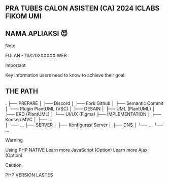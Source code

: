 ## PRA TUBES CALON ASISTEN (CA) 2024 ICLABS FIKOM UMI

## NAMA APLIAKSI :smiling_imp:
> [!NOTE]
> FULAN - 13X202XXXXX
> WEB


> [!IMPORTANT]
> Key information users need to know to achieve their goal.

## THE PATH
.
├── PREPARE
│   ├── Discord
│   ├── Fork Github
│   ├── Semantic Commit
│   └── Plugin PlantUML (VSC)
│
├── DESAIN
│   ├── UML         (PlantUML)
│   ├── ERD         (PlantUML)
│   └── UI/UX       (Figma)
├── IMPLEMENTATION
│   ├── Konsep MVC
│   ├── ...  
│   └── ...
├── SERVER
│   ├── Konfigurasi Server
│   ├── DNS
│   └── ...
└── ...                 


> [!WARNING]
> Using PHP NATIVE
> Learn more JavaScript (Option)
> Learn more Ajax (Option)



> [!CAUTION]
> PHP VERSION LASTES


